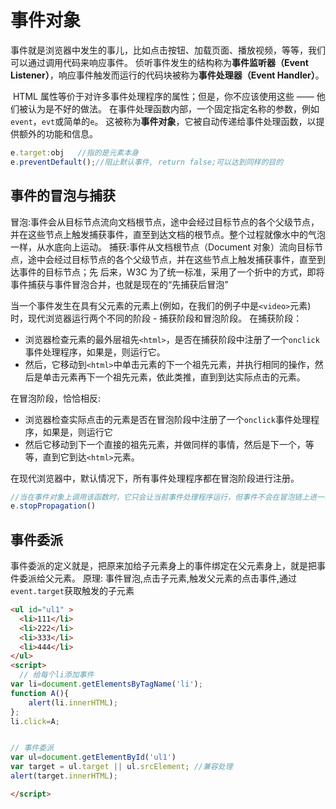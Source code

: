 # 事件对象

事件就是浏览器中发生的事儿，比如点击按钮、加载页面、播放视频，等等，我们可以通过调用代码来响应事件。 侦听事件发生的结构称为**事件监听器（Event Listener）**，响应事件触发而运行的代码块被称为**事件处理器（Event Handler）**。

​ HTML 属性等价于对许多事件处理程序的属性；但是，你不应该使用这些 —— 他们被认为是不好的做法。
​ 在事件处理函数内部，一个固定指定名称的参数，例如`event`，`evt`或简单的`e`。 这被称为**事件对象**，它被自动传递给事件处理函数，以提供额外的功能和信息。

```js
e.target:obj   //指的是元素本身
e.preventDefault();//阻止默认事件, return false;可以达到同样的目的
```

## 事件的冒泡与捕获

冒泡:事件会从目标节点流向文档根节点，途中会经过目标节点的各个父级节点，并在这些节点上触发捕获事件，直至到达文档的根节点。整个过程就像水中的气泡一样，从水底向上运动。
捕获:事件从文档根节点（Document 对象）流向目标节点，途中会经过目标节点的各个父级节点，并在这些节点上触发捕获事件，直至到达事件的目标节点；先
后来，W3C 为了统一标准，采用了一个折中的方式，即将事件捕获与事件冒泡合并，也就是现在的“先捕获后冒泡”

当一个事件发生在具有父元素的元素上(例如，在我们的例子中是`<video>`元素)时，现代浏览器运行两个不同的阶段 - 捕获阶段和冒泡阶段。 在捕获阶段：

-   浏览器检查元素的最外层祖先`<html>`，是否在捕获阶段中注册了一个`onclick`事件处理程序，如果是，则运行它。
-   然后，它移动到`<html>`中单击元素的下一个祖先元素，并执行相同的操作，然后是单击元素再下一个祖先元素，依此类推，直到到达实际点击的元素。

在冒泡阶段，恰恰相反:

-   浏览器检查实际点击的元素是否在冒泡阶段中注册了一个`onclick`事件处理程序，如果是，则运行它
-   然后它移动到下一个直接的祖先元素，并做同样的事情，然后是下一个，等等，直到它到达`<html>`元素。

在现代浏览器中，默认情况下，所有事件处理程序都在冒泡阶段进行注册。

```js
//当在事件对象上调用该函数时，它只会让当前事件处理程序运行，但事件不会在冒泡链上进一步扩大，因此将不会有更多事件处理器被运行(不会向上冒泡)。
e.stopPropagation()
```

## 事件委派

事件委派的定义就是，把原来加给子元素身上的事件绑定在父元素身上，就是把事件委派给父元素。
原理: 事件冒泡,点击子元素,触发父元素的点击事件,通过`event.target`获取触发的子元素

```HTML
<ul id="ul1" >
  <li>111</li>
  <li>222</li>
  <li>333</li>
  <li>444</li>
</ul>
<script>
  // 给每个li添加事件
var li=document.getElementsByTagName('li');
function A(){
    alert(li.innerHTML);
};
li.click=A;


// 事件委派
var ul=document.getElementById('ul1')
var target = ul.target || ul.srcElement; //兼容处理
alert(target.innerHTML);

</script>


```